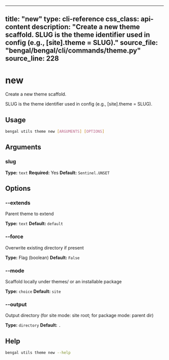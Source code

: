 
---
title: "new"
type: cli-reference
css_class: api-content
description: "Create a new theme scaffold.  SLUG is the theme identifier used in config (e.g., [site].theme = SLUG)."
source_file: "bengal/bengal/cli/commands/theme.py"
source_line: 228
---

# new

Create a new theme scaffold.

SLUG is the theme identifier used in config (e.g., [site].theme = SLUG).


## Usage

```bash
bengal utils theme new [ARGUMENTS] [OPTIONS]
```

## Arguments

### slug

**Type:** `text`
**Required:** Yes
**Default:** `Sentinel.UNSET`


## Options

### --extends

Parent theme to extend

**Type:** `text`
**Default:** `default`

### --force

Overwrite existing directory if present

**Type:** Flag (boolean)
**Default:** `False`

### --mode

Scaffold locally under themes/ or an installable package

**Type:** `choice`
**Default:** `site`

### --output

Output directory (for site mode: site root; for package mode: parent dir)

**Type:** `directory`
**Default:** `.`





## Help

```bash
bengal utils theme new --help
```

